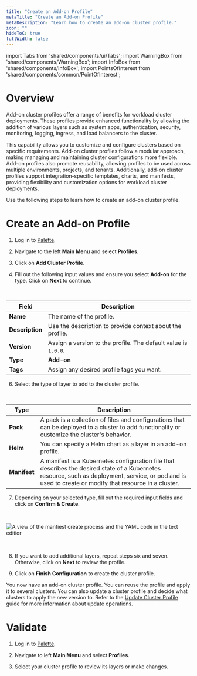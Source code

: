 ```yaml
---
title: "Create an Add-on Profile"
metaTitle: "Create an Add-on Profile"
metaDescription: "Learn how to create an add-on cluster profile."
icon: ""
hideToC: true
fullWidth: false
---
```


import Tabs from 'shared/components/ui/Tabs';
import WarningBox from 'shared/components/WarningBox';
import InfoBox from 'shared/components/InfoBox';
import PointsOfInterest from 'shared/components/common/PointOfInterest';


# Overview


Add-on cluster profiles offer a range of benefits for workload cluster deployments. These profiles provide enhanced functionality by allowing the addition of various layers such as system apps, authentication, security, monitoring, logging, ingress, and load balancers to the cluster. 

This capability allows you to customize and configure clusters based on specific requirements. Add-on cluster profiles follow a modular approach, making managing and maintaining cluster configurations more flexible. Add-on profiles also promote reusability, allowing profiles to be used across multiple environments, projects, and tenants. Additionally, add-on cluster profiles support integration-specific templates, charts, and manifests, providing flexibility and customization options for workload cluster deployments.


Use the following steps to learn how to create an add-on cluster profile.

# Create an Add-on Profile


1. Log in to [Palette](https://console.spectrocloud.com).


2. Navigate to the left **Main Menu** and select **Profiles**.


4. Click on **Add Cluster Profile**.


5. Fill out the following input values and ensure you select **Add-on** for the type. Click on **Next** to continue.

  <br />

  | Field | Description |
  |----|----|
  | **Name**| The name of the profile. |
  |**Description**| Use the description to provide context about the profile. |
  | **Version**| Assign a version to the profile. The default value is `1.0.0`. |
  | **Type**| **Add-on** |
  | **Tags**| Assign any desired profile tags you want. |


6. Select the type of layer to add to the cluster profile. 

  <br />

  | Type | Description |
  |---|---|
  | **Pack** | A pack is a collection of files and configurations that can be deployed to a cluster to add functionality or customize the cluster's behavior.|
  | **Helm**| You can specify a Helm chart as a layer in an add-on profile.|
  | **Manifest**| A manifest is a Kubernetes configuration file that describes the desired state of a Kubernetes resource, such as deployment, service, or pod and is used to create or modify that resource in a cluster.|




7. Depending on your selected type, fill out the required input fields and click on **Confirm & Create**.


  <br />

  ![A view of the manfiest create process and the YAML code in the text editior](/clusters_imported-clusters_attach-add-on-profile_manfest-view.png)

  <br />

8. If you want to add additional layers, repeat steps six and seven. Otherwise, click on **Next** to review the profile.


9. Click on **Finish Configuration** to create the cluster profile.



You now have an add-on cluster profile. You can reuse the profile and apply it to several clusters. You can also update a cluster profile and decide what clusters to apply the new version to. Refer to the [Update Cluster Profile](/cluster-profiles/task-update-profile) guide for more information about update operations.


# Validate

1. Log in to [Palette](https://console.spectrocloud.com).



2.  Navigate to left **Main Menu** and select **Profiles**.



3. Select your cluster profile to review its layers or make changes.

<br />